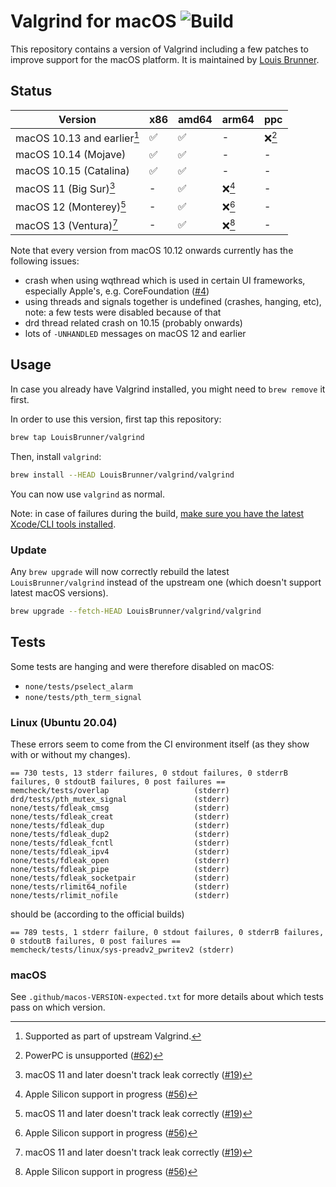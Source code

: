 # Valgrind for macOS ![Build](https://github.com/LouisBrunner/valgrind-macos/workflows/Build/badge.svg)

This repository contains a version of Valgrind including a few patches to improve support for the macOS platform. It is maintained by [Louis Brunner](https://github.com/LouisBrunner).

## Status

| Version                     | x86 | amd64 | arm64  | ppc    |
| --------------------------- | --- | ----- | ------ | ------ |
| macOS 10.13 and earlier[^1] | ✅  | ✅    | -      | ❌[^4] |
| macOS 10.14 (Mojave)        | ✅  | ✅    | -      | -      |
| macOS 10.15 (Catalina)      | ✅  | ✅    | -      | -      |
| macOS 11 (Big Sur)[^3]      | -   | ✅    | ❌[^2] | -      |
| macOS 12 (Monterey)[^3]     | -   | ✅    | ❌[^2] | -      |
| macOS 13 (Ventura)[^3]      | -   | ✅    | ❌[^2] | -      |

[^1]: Supported as part of upstream Valgrind.
[^2]: Apple Silicon support in progress ([#56](https://github.com/LouisBrunner/valgrind-macos/issues/56))
[^3]: macOS 11 and later doesn't track leak correctly ([#19](https://github.com/LouisBrunner/valgrind-macos/issues/19))
[^4]: PowerPC is unsupported ([#62](https://github.com/LouisBrunner/valgrind-macos/issues/62))

Note that every version from macOS 10.12 onwards currently has the following issues:

- crash when using wqthread which is used in certain UI frameworks, especially Apple's, e.g. CoreFoundation ([#4](https://github.com/LouisBrunner/valgrind-macos/issues/4))
- using threads and signals together is undefined (crashes, hanging, etc), note: a few tests were disabled because of that
- drd thread related crash on 10.15 (probably onwards)
- lots of `-UNHANDLED` messages on macOS 12 and earlier

<!-- Checkout the [`patches`](https://github.com/LouisBrunner/valgrind-macos/commits/patches) branch for a list of patches that can be directly applied to the upstream Valgrind. -->

## Usage

In case you already have Valgrind installed, you might need to `brew remove` it first.

In order to use this version, first tap this repository:

```sh
brew tap LouisBrunner/valgrind
```

Then, install `valgrind`:

```sh
brew install --HEAD LouisBrunner/valgrind/valgrind
```

You can now use `valgrind` as normal.

Note: in case of failures during the build, [make sure you have the latest Xcode/CLI tools installed](https://github.com/LouisBrunner/valgrind-macos/issues/6#issuecomment-667587385).

### Update

Any `brew upgrade` will now correctly rebuild the latest `LouisBrunner/valgrind` instead of the upstream one (which doesn't support latest macOS versions).

```sh
brew upgrade --fetch-HEAD LouisBrunner/valgrind/valgrind
```

## Tests

Some tests are hanging and were therefore disabled on macOS:

- `none/tests/pselect_alarm`
- `none/tests/pth_term_signal`

### Linux (Ubuntu 20.04)

These errors seem to come from the CI environment itself (as they show with or without my changes).

```
== 730 tests, 13 stderr failures, 0 stdout failures, 0 stderrB failures, 0 stdoutB failures, 0 post failures ==
memcheck/tests/overlap                   (stderr)
drd/tests/pth_mutex_signal               (stderr)
none/tests/fdleak_cmsg                   (stderr)
none/tests/fdleak_creat                  (stderr)
none/tests/fdleak_dup                    (stderr)
none/tests/fdleak_dup2                   (stderr)
none/tests/fdleak_fcntl                  (stderr)
none/tests/fdleak_ipv4                   (stderr)
none/tests/fdleak_open                   (stderr)
none/tests/fdleak_pipe                   (stderr)
none/tests/fdleak_socketpair             (stderr)
none/tests/rlimit64_nofile               (stderr)
none/tests/rlimit_nofile                 (stderr)
```

should be (according to the official builds)

```
== 789 tests, 1 stderr failure, 0 stdout failures, 0 stderrB failures, 0 stdoutB failures, 0 post failures ==
memcheck/tests/linux/sys-preadv2_pwritev2 (stderr)
```

### macOS

See `.github/macos-VERSION-expected.txt` for more details about which tests pass on which version.

